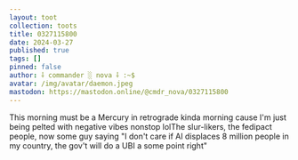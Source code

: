 ```yaml
---
layout: toot
collection: toots
title: 0327115800
date: 2024-03-27
published: true
tags: []
pinned: false
author: ⸸ commander ░ nova ⸸ :~$
avatar: /img/avatar/daemon.jpeg
mastodon: https://mastodon.online/@cmdr_nova/0327115800
---
```


This morning must be a Mercury in retrograde kinda morning cause I'm just being pelted with negative vibes nonstop lolThe slur-likers, the fedipact people, now some guy saying "I don't care if AI displaces 8 million people in my country, the gov't will do a UBI a some point right"
